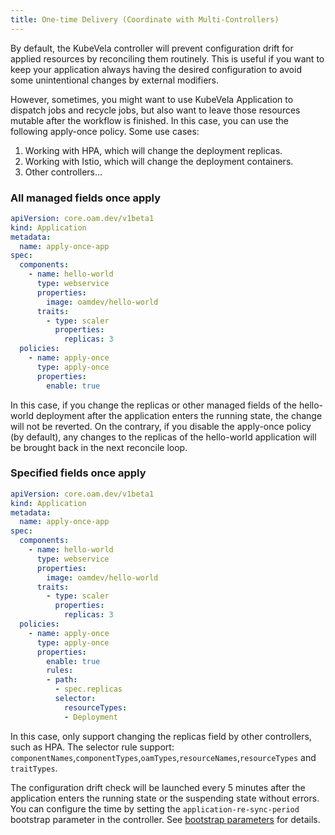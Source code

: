 ```yaml
---
title: One-time Delivery (Coordinate with Multi-Controllers)
---
```


By default, the KubeVela controller will prevent configuration drift for applied resources by reconciling them routinely. This is useful if you want to keep your application always having the desired configuration to avoid some unintentional changes by external modifiers.

However, sometimes, you might want to use KubeVela Application to dispatch jobs and recycle jobs, but also want to leave those resources mutable after the workflow is finished. In this case, you can use the following apply-once policy. Some use cases:

1. Working with HPA, which will change the deployment replicas.
2. Working with Istio, which will change the deployment containers.
3. Other controllers...

### All managed fields once apply

```yaml
apiVersion: core.oam.dev/v1beta1
kind: Application
metadata:
  name: apply-once-app
spec:
  components:
    - name: hello-world
      type: webservice
      properties:
        image: oamdev/hello-world
      traits:
        - type: scaler
          properties:
            replicas: 3
  policies:
    - name: apply-once
      type: apply-once
      properties:
        enable: true
```

In this case, if you change the replicas or other managed fields of the hello-world deployment after the application enters the running state, the change will not be reverted. On the contrary, if you disable the apply-once policy (by default), any changes to the replicas of the hello-world application will be brought back in the next reconcile loop.

### Specified fields once apply

```yaml
apiVersion: core.oam.dev/v1beta1
kind: Application
metadata:
  name: apply-once-app
spec:
  components:
    - name: hello-world
      type: webservice
      properties:
        image: oamdev/hello-world
      traits:
        - type: scaler
          properties:
            replicas: 3
  policies:
    - name: apply-once
      type: apply-once
      properties:
        enable: true
        rules:
        - path:
          - spec.replicas
          selector:
            resourceTypes:
            - Deployment

```

In this case, only support changing the replicas field by other controllers, such as HPA. The selector rule support: `componentNames`,`componentTypes`,`oamTypes`,`resourceNames`,`resourceTypes` and `traitTypes`.

The configuration drift check will be launched every 5 minutes after the application enters the running state or the suspending state without errors. You can configure the time by setting the `application-re-sync-period` bootstrap parameter in the controller. See [bootstrap parameters](../../platform-engineers/system-operation/bootstrap-parameters) for details.
